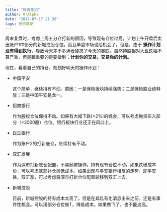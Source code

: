 ```yaml
---
title: "投资笔记"
author: MrAlpha
date: "2017-07-17 21:36"
tags: 投资笔记
---
```


周末复盘时，考虑上周五分仓打新的原因，导致现有仓位过高，计划上午开盘后卖出账户1中部分的新城控股仓位。而且早盘市场也给机会了。但是，由于 **操作计划没有得到执行**，导致今天差不多满仓硬抗了今天的暴跌。虽然持股相对大盘跌幅不算严重，但是跟重要的是要做到：**计划你的交易，交易你的计划。**

现在，看看自己的持仓，规划好明天的操作计划：

- 中国平安

  这个简单，继续持有不动。原因：一是保险板块持续强势；二是保险股业绩释放；三是中国平安是龙一。

- 招商银行

  作为股权仓位保持不动。如果有大幅下跌(>2%)的机会，可以考虑融资买入部分（<2000股）仓位。银行板块行业还正在风口上。

- 民生银行

  作为账户2的打新底仓，继续持有不动。

- 双汇发展

  作为深市打新底仓配置，不易频繁操作。持有现有仓位不动。如果跌破成本价，可以考虑底部补仓摊低成本。如果出现与平安银行相反的走势，即平安跌，双汇涨，可以考虑将深市打新仓位配置转移到双汇上去。

- 新城控股

  目前，新城控股的持有成本太高了。但是在其私有化消息出来之前，还是有事件性机会。可以用部分仓位做T，降低成本。如果做飞了，也不能追高。
